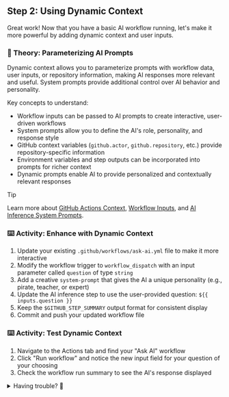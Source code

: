 ## Step 2: Using Dynamic Context

Great work! Now that you have a basic AI workflow running, let's make it more powerful by adding dynamic context and user inputs.

### 📖 Theory: Parameterizing AI Prompts

Dynamic context allows you to parameterize prompts with workflow data, user inputs, or repository information, making AI responses more relevant and useful. System prompts provide additional control over AI behavior and personality.

Key concepts to understand:

- Workflow inputs can be passed to AI prompts to create interactive, user-driven workflows
- System prompts allow you to define the AI's role, personality, and response style
- GitHub context variables (`github.actor`, `github.repository`, etc.) provide repository-specific information
- Environment variables and step outputs can be incorporated into prompts for richer context
- Dynamic prompts enable AI to provide personalized and contextually relevant responses

> [!TIP]
> Learn more about [GitHub Actions Context](https://docs.github.com/en/actions/learn-github-actions/contexts), [Workflow Inputs](https://docs.github.com/en/actions/using-workflows/workflow-syntax-for-github-actions#onworkflow_dispatchinputs), and [AI Inference System Prompts](https://github.com/actions/ai-inference#system-prompts).

### ⌨️ Activity: Enhance with Dynamic Context

1. Update your existing `.github/workflows/ask-ai.yml` file to make it more interactive
1. Modify the workflow trigger to `workflow_dispatch` with an input parameter called `question` of type `string`
1. Add a creative `system-prompt` that gives the AI a unique personality (e.g., pirate, teacher, or expert)
1. Update the AI inference step to use the user-provided question: `${{ inputs.question }}`
1. Keep the `$GITHUB_STEP_SUMMARY` output format for consistent display
1. Commit and push your updated workflow file

### ⌨️ Activity: Test Dynamic Context

1. Navigate to the Actions tab and find your "Ask AI" workflow
1. Click "Run workflow" and notice the new input field for your question of your choosing
1. Check the workflow run summary to see the AI's response displayed

<details>
<summary>Having trouble? 🤷</summary><br/>

- Check that your input parameter is correctly defined under `workflow_dispatch: inputs:`
- Ensure you're referencing the input with `${{ inputs.question }}` in your AI prompt
- Verify the `system-prompt` parameter is added to your `ai-inference` action
- Make sure your YAML indentation is correct

</details>
